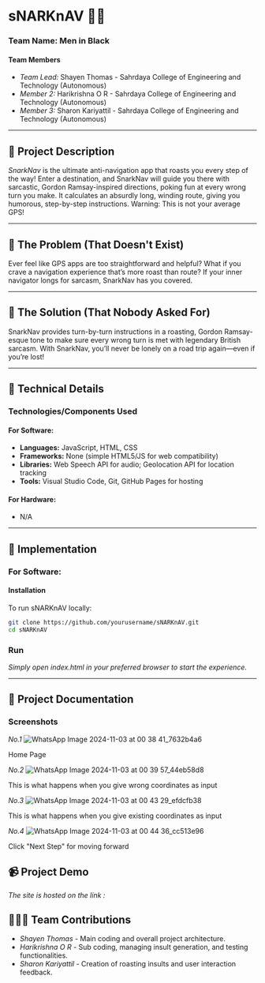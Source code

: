 # sNARKnAV 🚗💥

### Team Name: Men in Black

#### Team Members
- *Team Lead:* Shayen Thomas - Sahrdaya College of Engineering and Technology (Autonomous)
- *Member 2:* Harikrishna O R - Sahrdaya College of Engineering and Technology (Autonomous)
- *Member 3:* Sharon Kariyattil - Sahrdaya College of Engineering and Technology (Autonomous)

---

## 📖 Project Description

*SnarkNav* is the ultimate anti-navigation app that roasts you every step of the way! Enter a destination, and SnarkNav will guide you there with sarcastic, Gordon Ramsay-inspired directions, poking fun at every wrong turn you make. It calculates an absurdly long, winding route, giving you humorous, step-by-step instructions. Warning: This is not your average GPS!

---

## 🚫 The Problem (That Doesn't Exist)

Ever feel like GPS apps are too straightforward and helpful? What if you crave a navigation experience that’s more roast than route? If your inner navigator longs for sarcasm, SnarkNav has you covered.

---

## 🧩 The Solution (That Nobody Asked For)

SnarkNav provides turn-by-turn instructions in a roasting, Gordon Ramsay-esque tone to make sure every wrong turn is met with legendary British sarcasm. With SnarkNav, you’ll never be lonely on a road trip again—even if you’re lost!

---

## 🔧 Technical Details

### Technologies/Components Used

#### For Software:
- **Languages:** JavaScript, HTML, CSS
- **Frameworks:** None (simple HTML5/JS for web compatibility)
- **Libraries:** Web Speech API for audio; Geolocation API for location tracking
- **Tools:** Visual Studio Code, Git, GitHub Pages for hosting

#### For Hardware:
- N/A

---

## 🚀 Implementation

### For Software:

#### Installation
To run sNARKnAV locally:
```bash
git clone https://github.com/yourusername/sNARKnAV.git
cd sNARKnAV
```
### Run
*Simply open index.html in your preferred browser to start the experience.*


---


## 📸 Project Documentation

### Screenshots
*No.1*
![WhatsApp Image 2024-11-03 at 00 38 41_7632b4a6](https://github.com/user-attachments/assets/f8ea648b-160b-45b4-8903-0586b1ff8f31)

Home Page

*No.2*
![WhatsApp Image 2024-11-03 at 00 39 57_44eb58d8](https://github.com/user-attachments/assets/b2b69fff-4704-4189-bd56-662284dd94ac)

This is what happens when you give wrong coordinates as input

*No.3*
![WhatsApp Image 2024-11-03 at 00 43 29_efdcfb38](https://github.com/user-attachments/assets/66ee49b9-a9af-4f82-a48f-78dc9381c8da)

This is what happens when you give existing coordinates as input

*No.4*
![WhatsApp Image 2024-11-03 at 00 44 36_cc513e96](https://github.com/user-attachments/assets/38f00ca8-e211-4422-8984-8e6f72662798)

Click "Next Step" for moving forward


## 📹 Project Demo

*The site is hosted on the link :*

## 🧑‍🤝‍🧑 Team Contributions

- *Shayen Thomas* - Main coding and overall project architecture.
- *Harikrishna O R* - Sub coding, managing insult generation, and testing functionalities. 
- *Sharon Kariyattil* - Creation of roasting insults and user interaction feedback.
